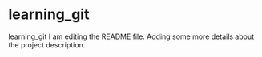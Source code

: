 # learning_git
learning_git
I am editing the README file. Adding some more details about the project description.
